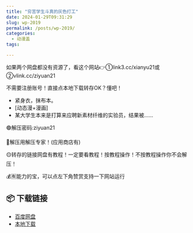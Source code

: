 ```yaml
---
title: "穷苦学生斗真的灰色打工"
date: 2024-01-29T09:31:29
slug: wp-2019
permalink: /posts/wp-2019/
categories:
  - 动漫盖
tags:

---
```


如果两个网盘都没有资源了，看这个网站👉①link3.cc/xianyu21或②vlink.cc/ziyuan21

不需要注册账号！直接点本地下载转存OK？懂吧！

*   紧身衣，抹布本。
*   \[动态漫+漫画\]
*   某大学生本来是打算来应聘新素材纤维的实验员，结果被……

🟢解压密码:ziyuan21

🔵解压用解压专家！(应用商店有)

🟡转存的链接网盘有教程！一定要看教程！按教程操作！不按教程操作你不会解压！

💰🈶能力的宝，可以点左下角赞赏支持一下网站运行

## 📦 下载链接
- [百度网盘](https://blziyuan21.com/pay-download/2019?key=79cb9c6015&down_id=0)
- [本地下载](https://blziyuan21.com/pay-download/2019?key=79cb9c6015&down_id=1)

